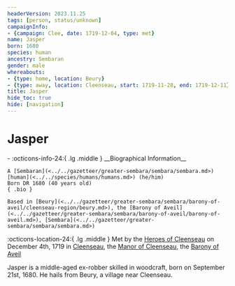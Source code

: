 ```yaml
---
headerVersion: 2023.11.25
tags: [person, status/unknown]
campaignInfo:
- {campaign: Clee, date: 1719-12-04, type: met}
name: Jasper
born: 1680
species: human
ancestry: Sembaran
gender: male
whereabouts:
- {type: home, location: Beury}
- {type: away, location: Cleenseau, start: 1719-11-28, end: 1719-12-11}
title: Jasper
hide_toc: true
hide: [navigation]
---
```

# Jasper
<div class="grid cards ext-narrow-margin ext-one-column" markdown>
- :octicons-info-24:{ .lg .middle } __Biographical Information__

    A [Sembaran](<../../gazetteer/greater-sembara/sembara/sembara.md>) [human](<../../species/humans/humans.md>) (he/him)  
    Born DR 1680 (40 years old)  
    { .bio }

    Based in [Beury](<../../gazetteer/greater-sembara/sembara/barony-of-aveil/cleenseau-region/beury.md>), the [Barony of Aveil](<../../gazetteer/greater-sembara/sembara/barony-of-aveil/barony-of-aveil.md>), [Sembara](<../../gazetteer/greater-sembara/sembara/sembara.md>)
</div>



:octicons-location-24:{ .lg .middle } Met by the [Heroes of Cleenseau](<../pcs/cleenseau/heroes-of-cleenseau.md>) on December 4th, 1719 in [Cleenseau](<../../gazetteer/greater-sembara/sembara/barony-of-aveil/cleenseau-region/cleenseau/cleenseau.md>), the [Manor of Cleenseau](<../../gazetteer/greater-sembara/sembara/barony-of-aveil/cleenseau-region/manor-of-cleenseau.md>), the [Barony of Aveil](<../../gazetteer/greater-sembara/sembara/barony-of-aveil/barony-of-aveil.md>)  


Jasper is a middle-aged ex-robber skilled in woodcraft, born on September 21st, 1680. He hails from Beury, a village near Cleenseau.
